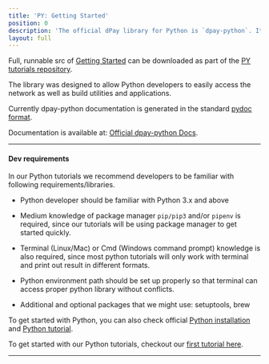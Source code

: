 ```yaml
---
title: 'PY: Getting Started'
position: 0
description: 'The official dPay library for Python is `dpay-python`. It comes with a BIP38 encrypted wallet and a practical CLI utility called `dpaypy`.'
layout: full
---              
```

<span class="fa-pull-left top-of-tutorial-repo-link"><span class="first-word">Full</span>, runnable src of [Getting Started](https://github.com/dpays/developer-docs-tutorials-py/tree/master/tutorials/00_getting_started) can be downloaded as part of the [PY tutorials repository](https://github.com/dpays/developer-docs-tutorials-py).</span>
<br>



The library was designed to allow Python developers to easily access the network as well as build utilities and applications.

Currently dpay-python documentation is generated in the standard [pydoc format](https://dpay.readthedocs.io/en/latest/).

Documentation is available at: [Official dpay-python Docs](https://github.com/dpays/dpay-python).

---

#### Dev requirements

In our Python tutorials we recommend developers to be familiar with following requirements/libraries.


* Python developer should be familiar with Python 3.x and above

* Medium knowledge of package manager `pip/pip3` and/or `pipenv` is required, since our tutorials will be using package manager to get started quickly.

* Terminal (Linux/Mac) or Cmd (Windows command prompt) knowledge is also required, since most python tutorials will only work with terminal and print out result in different formats.

* Python environment path should be set up properly so that terminal can access proper python library without conflicts.

* Additional and optional packages that we might use: setuptools, brew


To get started with Python, you can also check official [Python installation](https://wiki.python.org/moin/BeginnersGuide/Download) and [Python tutorial](https://docs.python.org/3/tutorial/).

To get started with our Python tutorials, checkout our [first tutorial here](get_posts/).

---
